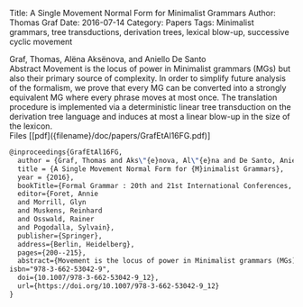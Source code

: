 Title: A Single Movement Normal Form for Minimalist Grammars
Author: Thomas Graf
Date: 2016-07-14
Category: Papers
Tags: Minimalist grammars, tree transductions, derivation trees, lexical blow-up, successive cyclic movement

<div markdown class="authors">
Graf, Thomas, Alëna Aksënova, and Aniello De Santo
</div>

<div markdown class="abstract">
<span id="abstract-title">Abstract</span>
Movement is the locus of power in Minimalist grammars (MGs) but also their primary source of complexity.
In order to simplify future analysis of the formalism, we prove that every MG can be converted into a strongly equivalent MG where every phrase moves at most once.
The translation procedure is implemented via a deterministic linear tree transduction on the derivation tree language and induces at most a linear blow-up in the size of the lexicon.
</div>

<div markdown class="files">
<span id="files-title">Files</span>
[[pdf]({filename}/doc/papers/GrafEtAl16FG.pdf)]
</div>

~~~latex
@inproceedings{GrafEtAl16FG,
  author = {Graf, Thomas and Aks\"{e}nova, Al\"{e}na and De Santo, Aniello},
  title = {A Single Movement Normal Form for {M}inimalist Grammars},
  year = {2016},
  bookTitle={Formal Grammar : 20th and 21st International Conferences, FG 2015, Barcelona, Spain, August 2015,  Revised Selected Papers. FG 2016, Bozen, Italy, August 2016},
  editor={Foret, Annie
  and Morrill, Glyn
  and Muskens, Reinhard
  and Osswald, Rainer
  and Pogodalla, Sylvain},
  publisher={Springer},
  address={Berlin, Heidelberg},
  pages={200--215},
  abstract={Movement is the locus of power in Minimalist grammars (MGs) but also their primary source of complexity. In order to simplify future analysis of the formalism, we prove that every MG can be converted into a strongly equivalent MG where every phrase moves at most once. The translation procedure is implemented via a deterministic linear tree transduction on the derivation tree language and induces at most a linear blow-up in the size of the lexicon.},
isbn="978-3-662-53042-9",
  doi={10.1007/978-3-662-53042-9_12},
  url={https://doi.org/10.1007/978-3-662-53042-9_12}
}
~~~
